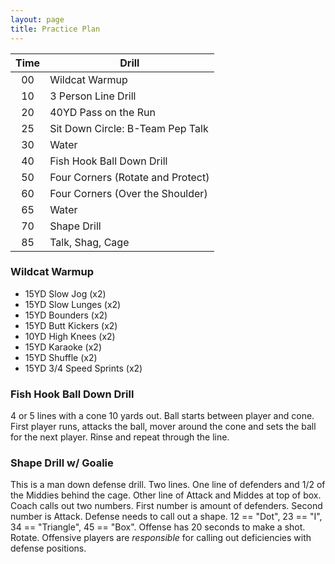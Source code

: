 ```yaml
---
layout: page
title: Practice Plan
---
```


| Time | Drill |
| :---: | --- |
| 00 | Wildcat Warmup |
| 10 | 3 Person Line Drill |
| 20 | 40YD Pass on the Run |
| 25 | Sit Down Circle: B-Team Pep Talk |
| 30 | Water |
| 40 | Fish Hook Ball Down Drill |
| 50 | Four Corners (Rotate and Protect) |
| 60 | Four Corners (Over the Shoulder) |
| 65 | Water |
| 70 | Shape Drill |
| 85 | Talk, Shag, Cage |

### Wildcat Warmup

* 15YD Slow Jog (x2)
* 15YD Slow Lunges (x2)
* 15YD Bounders (x2)
* 15YD Butt Kickers (x2)
* 10YD High Knees (x2)
* 15YD Karaoke (x2)
* 15YD Shuffle (x2)
* 15YD 3/4 Speed Sprints (x2)

### Fish Hook Ball Down Drill

4 or 5 lines with a cone 10 yards out.  Ball starts between player and cone.  First player runs, attacks the ball, mover around the cone and sets the ball for the next player.  Rinse and repeat through the line.

### Shape Drill w/ Goalie

This is a man down defense drill.  Two lines.  One line of defenders and 1/2 of the Middies behind the cage.  Other line of Attack and Middes at top of box.  Coach calls out two numbers.  First number is amount of defenders. Second number is Attack.  Defense needs to call out a shape. 12 == "Dot", 23 == "I", 34 == "Triangle", 45 == "Box".  Offense has 20 seconds to make a shot. Rotate.  Offensive players are *responsible* for calling out deficiencies with defense positions.  
